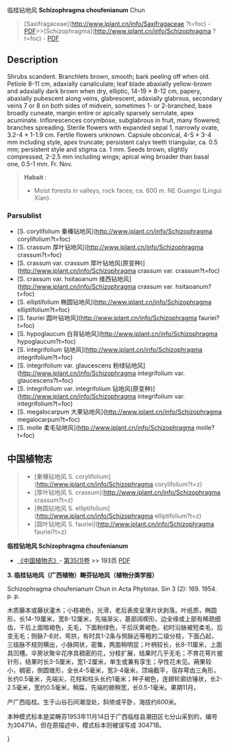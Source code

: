 临桂钻地风 **Schizophragma choufenianum** Chun

> [Saxifragaceae](http://www.iplant.cn/info/Saxifragaceae ?t=foc) - [PDF](http://iplant.cn/foc/pdf/Saxifragaceae.pdf)>>[Schizophragma](http://www.iplant.cn/info/Schizophragma ?t=foc) - [PDF](http://www.iplant.cn/foc/pdf/Schizophragma.pdf)

## Description

Shrubs scandent. Branchlets brown, smooth; bark peeling off when old. Petiole 8-11 cm, adaxially canaliculate; leaf blade abaxially yellow-brown and adaxially dark brown when dry, elliptic, 14-19 × 8-12 cm, papery, abaxially pubescent along veins, glabrescent, adaxially glabrous, secondary veins 7 or 8 on both sides of midvein, sometimes 1- or 2-branched, base broadly cuneate, margin entire or apically sparsely serrulate, apex acuminate. Inflorescences corymbose, subglabrous in fruit, many flowered; branches spreading. Sterile flowers with expanded sepal 1, narrowly ovate, 3.2-4 × 1-1.9 cm. Fertile flowers unknown. Capsule obconical, 4-5 × 3-4 mm including style, apex truncate; persistent calyx teeth triangular, ca. 0.5 mm; persistent style and stigma ca. 1 mm. Seeds brown, slightly compressed, 2-2.5 mm including wings; apical wing broader than basal one, 0.5-1 mm. Fr. Nov.

> **Habait** : 
>* Moist forests in valleys, rock faces; ca. 600 m. NE Guangxi (Lingui Xian).

### Parsublist

* [S.  corylifolium  秦榛钻地风](http://www.iplant.cn/info/Schizophragma corylifolium?t=foc)
* [S.  crassum  厚叶钻地风](http://www.iplant.cn/info/Schizophragma crassum?t=foc)
* [S.  crassum var. crassum  厚叶钻地风(原变种)](http://www.iplant.cn/info/Schizophragma crassum var. crassum?t=foc)
* [S.  crassum var. hsitaoanum  维西钻地风](http://www.iplant.cn/info/Schizophragma crassum var. hsitaoanum?t=foc)
* [S.  elliptifolium  椭圆钻地风](http://www.iplant.cn/info/Schizophragma elliptifolium?t=foc)
* [S.  fauriei  圆叶钻地风](http://www.iplant.cn/info/Schizophragma fauriei?t=foc)
* [S.  hypoglaucum  白背钻地风](http://www.iplant.cn/info/Schizophragma hypoglaucum?t=foc)
* [S.  integrifolium  钻地风](http://www.iplant.cn/info/Schizophragma integrifolium?t=foc)
* [S.  integrifolium var. glaucescens  粉绿钻地风](http://www.iplant.cn/info/Schizophragma integrifolium var. glaucescens?t=foc)
* [S.  integrifolium var. integrifolium  钻地风(原变种)](http://www.iplant.cn/info/Schizophragma integrifolium var. integrifolium?t=foc)
* [S.  megalocarpum  大果钻地风](http://www.iplant.cn/info/Schizophragma megalocarpum?t=foc)
* [S.  molle  柔毛钻地风](http://www.iplant.cn/info/Schizophragma molle?t=foc)

## 中国植物志

> * [秦榛钻地风  S.  corylifolium](http://www.iplant.cn/info/Schizophragma corylifolium?t=z)
> * [厚叶钻地风  S.  crassum](http://www.iplant.cn/info/Schizophragma crassum?t=z)
> * [椭圆钻地风  S.  elliptifolium](http://www.iplant.cn/info/Schizophragma elliptifolium?t=z)
> * [圆叶钻地风  S.  fauriei](http://www.iplant.cn/info/Schizophragma fauriei?t=z)

**临桂钻地风 Schizophragma choufenianum**

* [《中国植物志》](http://www.iplant.cn/frps)- [第35(1)卷](http://www.iplant.cn/frps/vol/35(1)) >> 193页 [PDF](http://www.iplant.cn/frps/pdf/35(1)/193a.PDF)

**3. 临桂钻地风（广西植物）畴芬钻地风（植物分类学报）**

Schizophragma choufenianum Chun in Acta Phytotax. Sin 3 (2): 169. 1954. p. p.

木质藤本或藤状灌木；小枝褐色，光滑，老后表皮呈薄片状剥落。叶纸质，椭圆形，长14-19厘米，宽8-12厘米，先端渐尖，基部阔楔形，边全缘或上部有稀疏细齿，干后上面暗褐色，无毛，下面粉绿色，干后灰黄褐色，初时沿脉被短柔毛，后变无毛；侧脉7-8对，弯拱，有时具1-2条与侧脉近等粗的二级分枝，下面凸起，三级脉不规则横出，小脉网状，密集，两面稍明显；叶柄较长，长8-11厘米，上面具凹槽。伞房状聚伞花序具稠密的花，分枝扩展，结果时几乎无毛；不育花萼片披针形，结果时长3-5厘米，宽1-2厘米，单生或兼有孪生；孕性花未见。蒴果较小，稠密，倒圆锥形，全长4-5毫米，宽3-4毫米，顶端截平，宿存萼齿三角形，长约0.5毫米，先端尖，花柱和柱头长约1毫米；种子褐色，连翅轮廓纺锤状，长2-2.5毫米，宽约0.5毫米，稍扁，先端的翅稍宽，长0.5-1毫米。果期11月。

产广西临桂。生于山谷石间潮湿处，斜倚或平卧，海拔约600米。

本种模式标本是梁畴芬1953年11月14日于广西临桂县潮田区七分山采到的，编号为30471A，但在原描述中，模式标本则被误写成 30471B。

}